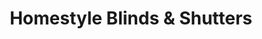 ---
title: "Homestyle Blinds & Shutters"
url: /edinburgh/homestyle-blinds-and-shutters/
shop: interior decoration
---